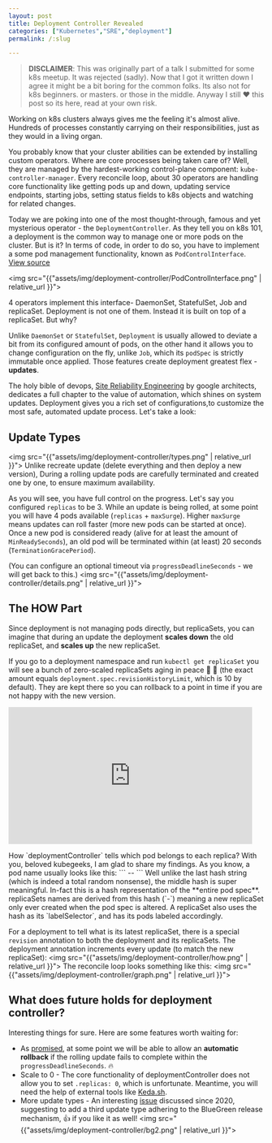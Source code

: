 ```yaml
---
layout: post
title: Deployment Controller Revealed
categories: ["Kubernetes","SRE","deployment"]
permalink: /:slug

---
```

> **DISCLAIMER**: This was originally part of a talk I submitted for some k8s meetup. It was rejected (sadly). Now that I got it written down I agree it might be a bit boring for the common folks. Its also not for k8s beginners. or masters. or those in the middle. Anyway I still :heart: this post so its here, read at your own risk.

Working on k8s clusters always gives me the feeling it's almost alive. Hundreds of processes constantly carrying on their responsibilities, just as they would in a living organ.

You probably know that your cluster abilities can be extended by installing custom operators. Where are core processes being taken care of? Well, they are managed by the hardest-working control-plane component: `kube-controller-manager`.
Every reconcile loop, about 30 operators are handling core functionality like getting pods up and down, updating service endpoints, starting jobs, setting status fields to k8s objects and watching for related changes.

Today we are poking into one of the most thought-through, famous and yet mysterious operator - the `DeploymentController`. 
As they tell you on k8s 101, a deployment is the common way to manage one or more pods on the cluster. But is it?
In terms of code, in order to do so, you have to implement a some pod management functionality, known as `PodControlInterface`. [View source](https://github.com/kubernetes/kubernetes/blob/master/pkg/controller/controller_utils.go#L447-L456)

<img src="{{"assets/img/deployment-controller/PodControlInterface.png" | relative_url }}">

4 operators implement this interface- DaemonSet, StatefulSet, Job and replicaSet. Deployment is not one of them. Instead it is built on top of a replicaSet. But why?

Unlike `DaemonSet` or `StatefulSet`, `Deployment` is usually allowed to deviate a bit from its configured amount of pods, on the other hand it allows you to change configuration on the fly, unlike `Job`, which its `podSpec` is strictly immutable once applied.
Those features create deployment greatest flex - **updates**.

The holy bible of devops, [Site Reliability Engineering](https://sre.google/books/) by google architects, dedicates a full chapter to the value of automation, which shines on system updates. Deployment gives you a rich set of configurations,to customize the most safe, automated update process. Let's take a look:

## Update Types
<img src="{{"assets/img/deployment-controller/types.png" | relative_url }}">
Unlike recreate update (delete everything and then deploy a new version), During a rolling update pods are carefully terminated and created one by one, to ensure maximum availability.

As you will see, you have full control on the progress. Let's say you configured `replicas` to be 3. While an update is being rolled, at some point you will have 4 pods available (`replicas` + `maxSurge`). Higher `maxSurge` means updates can roll faster (more new pods can be started at once). Once a new pod is considered ready (alive for at least the amount of `MinReadySeconds`), an old pod will be terminated within (at least) 20 seconds (`TerminationGracePeriod`).

(You can configure an optional timeout via `progressDeadlineSeconds` - we will get back to this.)
<img src="{{"assets/img/deployment-controller/details.png" | relative_url }}">

## The HOW Part
Since deployment is not managing pods directly, but replicaSets, you can imagine that during an update the deployment **scales down** the old replicaSet, and **scales up** the new replicaSet.

If you go to a deployment namespace and run `kubectl get replicaSet` you will see a bunch of zero-scaled replicaSets aging in peace :older_woman: :older_man: (the exact amount equals `deployment.spec.revisionHistoryLimit`, which is 10 by default). They are kept there so you can rollback to a point in time if you are not happy with the new version.
<iframe src="https://giphy.com/embed/5vUBkYEYY6ljFip1xp" width="480" height="270" frameBorder="0" class="giphy-embed" allowFullScreen></iframe><p><a href="https://giphy.com/gifs/vh1-basketballwives-5vUBkYEYY6ljFip1xp"></a></p>
How `deploymentController` tells which pod belongs to each replica? With you, beloved kubegeeks, I am glad to share my findings.
As you know, a pod name usually looks like this:
```
<deployment name>-<some hash>-<another nonsense hash>
```
Well unlike the last hash string (which is indeed a total random nonsense), the middle hash is super meaningful. In-fact this is a hash representation of the **entire pod spec**. replicaSets names are derived from this hash (`<deploymentName>-<podSpecHash>`) meaning a new replicaSet only ever created when the pod spec is altered. A replicaSet also uses the hash as its `labelSelector`, and has its pods labeled accordingly.

For a deployment to tell what is its latest replicaSet, there is a special `revision` annotation to both the deployment and its replicaSets. The deployment annotation increments every update (to match the new replicaSet):
<img src="{{"assets/img/deployment-controller/how.png" | relative_url }}">
The reconcile loop looks something like this:
<img src="{{"assets/img/deployment-controller/graph.png" | relative_url }}">

## What does future holds for deployment controller?
Interesting things for sure. Here are some features worth waiting for:
- As [promised](https://kubernetes.io/docs/concepts/workloads/controllers/deployment/#progress-deadline-seconds), at some point we will be able to allow an **automatic rollback** if the rolling update fails to complete within the `progressDeadlineSeconds`. :fire:
- Scale to 0 - The core functionality of deploymentController does not allow you to set `.replicas: 0`, which is unfortunate. Meantime, you will need the help of external tools like [Keda.sh](https://keda.sh).
- More update types - An interesting [issue](https://github.com/kubernetes/kubernetes/issues/92267) discussed since 2020, suggesting to add a third update type adhering to the BlueGreen release mechanism, :thumbsup: if you like it as well! 
<img src="{{"assets/img/deployment-controller/bg2.png" | relative_url }}">
